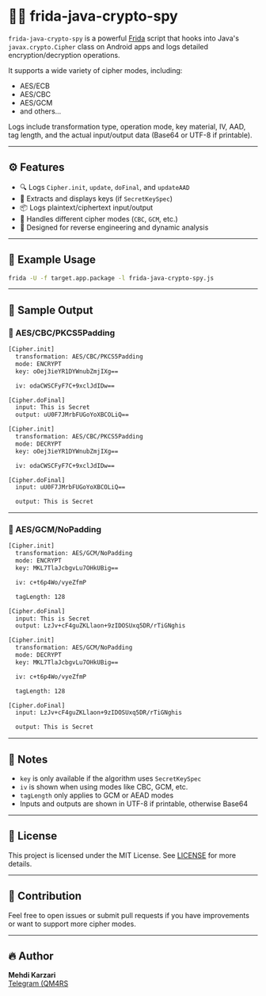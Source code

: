 # 🕵️‍♂️ frida-java-crypto-spy

`frida-java-crypto-spy` is a powerful [Frida](https://frida.re) script that hooks into Java's `javax.crypto.Cipher` class on Android apps and logs detailed encryption/decryption operations.

It supports a wide variety of cipher modes, including:
- AES/ECB
- AES/CBC
- AES/GCM
- and others...

Logs include transformation type, operation mode, key material, IV, AAD, tag length, and the actual input/output data (Base64 or UTF-8 if printable).

---

## ⚙️ Features

- 🔍 Logs `Cipher.init`, `update`, `doFinal`, and `updateAAD`
- 🔑 Extracts and displays keys (if `SecretKeySpec`)
- 📦 Logs plaintext/ciphertext input/output
- 🧊 Handles different cipher modes (`CBC`, `GCM`, etc.)
- 🎯 Designed for reverse engineering and dynamic analysis

---

## 🚀 Example Usage

```bash
frida -U -f target.app.package -l frida-java-crypto-spy.js
```

---

## 📄 Sample Output

### 🧊 AES/CBC/PKCS5Padding

```bash
[Cipher.init]
  transformation: AES/CBC/PKCS5Padding
  mode: ENCRYPT
  key: oOej3ieYR1DYWnubZmjIXg==

  iv: odaCWSCFyF7C+9xclJdIDw==

[Cipher.doFinal]
  input: This is Secret
  output: uU0F7JMrbFUGoYoXBCOLiQ==

[Cipher.init]
  transformation: AES/CBC/PKCS5Padding
  mode: DECRYPT
  key: oOej3ieYR1DYWnubZmjIXg==

  iv: odaCWSCFyF7C+9xclJdIDw==

[Cipher.doFinal]
  input: uU0F7JMrbFUGoYoXBCOLiQ==

  output: This is Secret
```

---

### 🔐 AES/GCM/NoPadding

```bash
[Cipher.init]
  transformation: AES/GCM/NoPadding
  mode: ENCRYPT
  key: MKL7TlaJcbgvLu7OHkUBig==

  iv: c+t6p4Wo/vyeZfmP

  tagLength: 128

[Cipher.doFinal]
  input: This is Secret
  output: LzJv+cF4guZKLlaon+9zIDOSUxq5DR/rTiGNghis

[Cipher.init]
  transformation: AES/GCM/NoPadding
  mode: DECRYPT
  key: MKL7TlaJcbgvLu7OHkUBig==

  iv: c+t6p4Wo/vyeZfmP

  tagLength: 128

[Cipher.doFinal]
  input: LzJv+cF4guZKLlaon+9zIDOSUxq5DR/rTiGNghis

  output: This is Secret
```

---

## 📌 Notes

- `key` is only available if the algorithm uses `SecretKeySpec`
- `iv` is shown when using modes like CBC, GCM, etc.
- `tagLength` only applies to GCM or AEAD modes
- Inputs and outputs are shown in UTF-8 if printable, otherwise Base64

---

## 📜 License

This project is licensed under the MIT License. See [LICENSE](LICENSE) for more details.

---

## 🤝 Contribution

Feel free to open issues or submit pull requests if you have improvements or want to support more cipher modes.

---

## 🔥 Author

**Mehdi Karzari**  
[Telegram (QM4RS](t.me/QM4RS)
